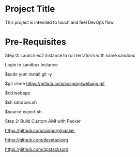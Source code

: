 # Project Title
This project is intended to touch and feel DevOps flow

# Pre-Requisites
Step 0: Launch ec2 instance to run terraform with name sandbox

Login to sandbox instance

$sudo yum install git -y

$git clone https://github.com/cssporg/webapp.git

$cd webapp

$sh sandbox.sh

$source export.sh



Step 2: Build Custom AMI with Packer

https://github.com/cssporg/packer





https://github.com/devstackorg


https://github.com/opstacksorg

